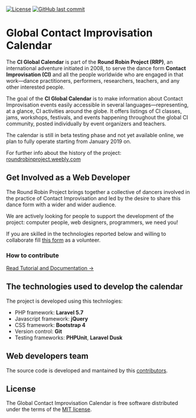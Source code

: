 [![License](https://img.shields.io/badge/license-MIT-blue.svg?style=flat-square)](LICENSE)
[![GitHub last commit](https://img.shields.io/github/last-commit/davide-casiraghi/ci-global-calendar.svg)](https://github.com/davide-casiraghi/ci-global-calendar) 

# Global Contact Improvisation Calendar

The **CI Global Calendar** is part of the **Round Robin Project (RRP)**, an international adventure initiated in 2008, to serve the dance form **Contact Improvisation (CI)** and all the people worldwide who are engaged in that work—dance practitioners, performers, researchers, teachers, and any other interested people. 

The goal of the **CI Global Calendar** is to make information about Contact Improvisation events easily accessible in several languages—representing, at a glance, CI activities around the globe. It offers listings of CI classes, jams, workshops, festivals, and events happening throughout the global CI community, posted individually by event organizers and teachers.

The calendar is still in beta testing phase and not yet available online, we plan to fully operate starting from January 2019 on.

For further info about the history of the project: [roundrobinproject.weebly.com](https://roundrobinproject.weebly.com/) 


## Get Involved as a Web Developer

The Round Robin Project brings together a collective of dancers involved in the practice of Contact Improvisation and led by the desire to share this dance form with a wider and wider audience.

We are actively looking for people to support the development of the project: 
computer people, web designers, programmers, we need you!

If you are skilled in the technologies reported below and willing to collaborate fill [this form](https://ciglobalcalendar.net/donationOffers/create) as a volunteer.

### How to contribute

[Read Tutorial and Documentation →](https://github.com/davide-casiraghi/ci-global-calendar/wiki)

## The technologies used to develop the calendar

The project is developed using this technlogies:
- PHP framework: **Laravel 5.7**
- Javascript framework: **jQuery**
- CSS framework: **Bootstrap 4**
- Version control: **Git**  
- Testing frameworks: **PHPUnit**, **Laravel Dusk**

## Web developers team

The source code is developed and mantained by this [contributors](https://github.com/davide-casiraghi/ci-global-calendar/graphs/contributors).

## License
The Global Contact Improvisation Calendar is free software distributed under the terms of the [MIT license](https://github.com/davide-casiraghi/ci-global-calendar/blob/master/LICENSE).   




